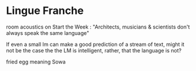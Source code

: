 # Lingue Franche

room acoustics on Start the Week : "Architects, musicians & scientists don't always speak the same language"

If even a small lm can make a good prediction of a stream of text, might it not be the case the the LM is intelligent, rather, that the language is not?

fried egg meaning Sowa

